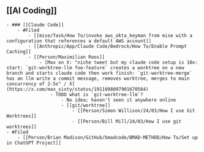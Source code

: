 ## [[AI Coding]]
	- ### [[Claude Code]]
		- #Filed
			- [[mise/Task/How To/invoke aws_okta_keyman from mise with a configuration that references a default AWS account]]
			- [[Anthropic/App/Claude Code/Bedrock/How To/Enable Prompt Caching]]
			- [[Person/Maximilian Roos]]
				- [Max on X: "niche tweet but my claude code setup is 10x: start: `git-worktree-llm foo-feature` creates a worktree on a new branch and starts claude code then work finish: `git-worktree-merge` has an llm write a commit message, removes worktree, merges to main concurrency of 2-5x" / X](https://x.com/max_sixty/status/1911098097901670584)
					- TODO what is `git-worktree-llm`?
						- No idea; haven't seen it anywhere online
						- [[git/worktree]]
							- [[Person/Simon Willison/24/03/How I use Git Worktrees]]
							- [[Person/Bill Mill/24/03/How I use git worktrees]]
	- #Filed
		- [[Person/Brian Madison/GitHub/bmadcode/BMAD-METHOD/How To/Set up in ChatGPT Project]]